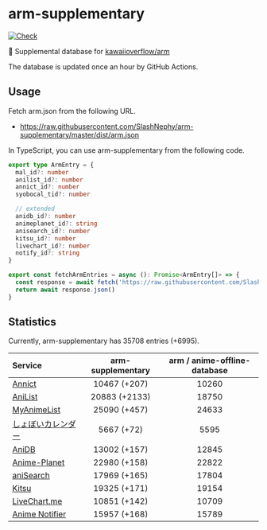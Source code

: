 # arm-supplementary

[![Check](https://github.com/SlashNephy/arm-supplementary/actions/workflows/check-node.yml/badge.svg)](https://github.com/SlashNephy/arm-supplementary/actions/workflows/check-node.yml)

💊 Supplemental database for [kawaiioverflow/arm](https://github.com/kawaiioverflow/arm)

The database is updated once an hour by GitHub Actions.

## Usage

Fetch arm.json from the following URL.

- https://raw.githubusercontent.com/SlashNephy/arm-supplementary/master/dist/arm.json

In TypeScript, you can use arm-supplementary from the following code.

```TypeScript
export type ArmEntry = {
  mal_id?: number
  anilist_id?: number
  annict_id?: number
  syobocal_tid?: number

  // extended
  anidb_id?: number
  animeplanet_id?: string
  anisearch_id?: number
  kitsu_id?: number
  livechart_id?: number
  notify_id?: string
}

export const fetchArmEntries = async (): Promise<ArmEntry[]> => {
  const response = await fetch('https://raw.githubusercontent.com/SlashNephy/arm-supplementary/master/dist/arm.json')
  return await response.json()
}
```

## Statistics

Currently, arm-supplementary has 35708 entries (+6995).

| Service                                     | arm-supplementary | arm / anime-offline-database |
| :------------------------------------------ | :---------------: | :--------------------------: |
| [Annict](https://annict.com)                |   10467 (+207)    |            10260             |
| [AniList](https://anilist.co)               |   20883 (+2133)   |            18750             |
| [MyAnimeList](https://myanimelist.net)      |   25090 (+457)    |            24633             |
| [しょぼいカレンダー](https://cal.syoboi.jp) |    5667 (+72)     |             5595             |
| [AniDB](https://anidb.net)                  |   13002 (+157)    |            12845             |
| [Anime-Planet](https://anime-planet.com)    |   22980 (+158)    |            22822             |
| [aniSearch](https://anisearch.com)          |   17969 (+165)    |            17804             |
| [Kitsu](https://kitsu.io)                   |   19325 (+171)    |            19154             |
| [LiveChart.me](https://livechart.me)        |   10851 (+142)    |            10709             |
| [Anime Notifier](https://notify.moe)        |   15957 (+168)    |            15789             |
